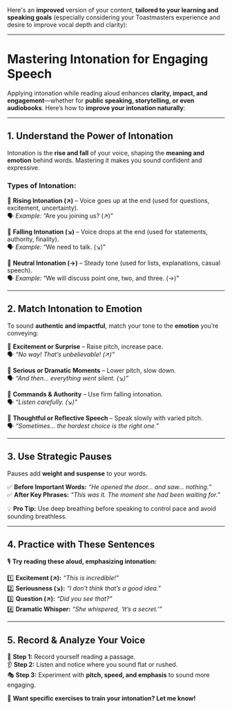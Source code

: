 Here's an **improved** version of your content, **tailored to your learning and speaking goals** (especially considering your Toastmasters experience and desire to improve vocal depth and clarity):  

---

# **Mastering Intonation for Engaging Speech**  

Applying intonation while reading aloud enhances **clarity, impact, and engagement**—whether for **public speaking, storytelling, or even audiobooks**. Here’s how to **improve your intonation naturally**:  

---

## **1. Understand the Power of Intonation**  

Intonation is the **rise and fall** of your voice, shaping the **meaning and emotion** behind words. Mastering it makes you sound confident and expressive.  

### **Types of Intonation:**  
🔹 **Rising Intonation (↗️)** – Voice goes up at the end (used for questions, excitement, uncertainty).  
🗣 *Example:* “Are you joining us? (↗️)”  

🔹 **Falling Intonation (↘️)** – Voice drops at the end (used for statements, authority, finality).  
🗣 *Example:* “We need to talk. (↘️)”  

🔹 **Neutral Intonation (→)** – Steady tone (used for lists, explanations, casual speech).  
🗣 *Example:* “We will discuss point one, two, and three. (→)”  

---

## **2. Match Intonation to Emotion**  

To sound **authentic and impactful**, match your tone to the **emotion** you’re conveying:  

🔹 **Excitement or Surprise** – Raise pitch, increase pace.  
🗣 *“No way! That’s unbelievable! (↗️)”*  

🔹 **Serious or Dramatic Moments** – Lower pitch, slow down.  
🗣 *“And then… everything went silent. (↘️)”*  

🔹 **Commands & Authority** – Use firm falling intonation.  
🗣 *“Listen carefully. (↘️)”*  

🔹 **Thoughtful or Reflective Speech** – Speak slowly with varied pitch.  
🗣 *“Sometimes… the hardest choice is the right one.”*  

---

## **3. Use Strategic Pauses**  

Pauses add **weight and suspense** to your words.  

✅ **Before Important Words:** *“He opened the door… and saw… nothing.”*  
✅ **After Key Phrases:** *“This was it. The moment she had been waiting for.”*  

💡 **Pro Tip:** Use deep breathing before speaking to control pace and avoid sounding breathless.  

---

## **4. Practice with These Sentences**  

🎙 **Try reading these aloud, emphasizing intonation:**  

1️⃣ **Excitement (↗️):** *“This is incredible!”*  
2️⃣ **Seriousness (↘️):** *“I don’t think that’s a good idea.”*  
3️⃣ **Question (↗️):** *“Did you see that?”*  
4️⃣ **Dramatic Whisper:** *“She whispered, ‘It’s a secret.’”*  

---

## **5. Record & Analyze Your Voice**  

🎤 **Step 1:** Record yourself reading a passage.  
👂 **Step 2:** Listen and notice where you sound flat or rushed.  
🎭 **Step 3:** Experiment with **pitch, speed, and emphasis** to sound more engaging.  

🚀 **Want specific exercises to train your intonation? Let me know!**
